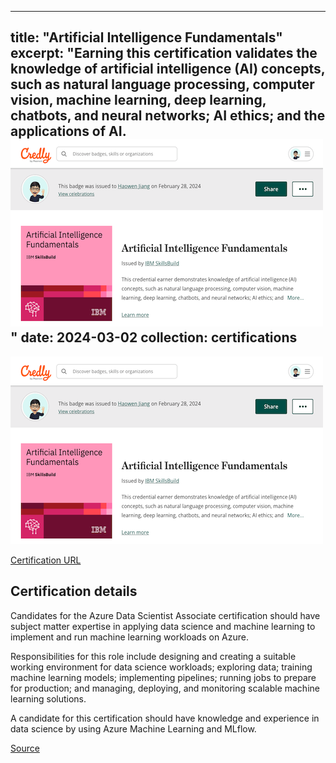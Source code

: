 


---
title: "Artificial Intelligence Fundamentals"
excerpt: "Earning this certification validates the knowledge of artificial intelligence (AI) concepts, such as natural language processing, computer vision, machine learning, deep learning, chatbots, and neural networks; AI ethics; and the applications of AI.<br/><img src='/images/ibm-ai-fundamentals.png'>"
date: 2024-03-02
collection: certifications
---

![](/images/ibm-ai-fundamentals.png)

[Certification URL](https://www.credly.com/badges/a449699a-c550-4d16-b7a3-f921a84c3597/public_url)

## Certification details

Candidates for the Azure Data Scientist Associate certification should have subject matter expertise in applying data science and machine learning to implement and run machine learning workloads on Azure.

Responsibilities for this role include designing and creating a suitable working environment for data science workloads; exploring data; training machine learning models; implementing pipelines; running jobs to prepare for production; and managing, deploying, and monitoring scalable machine learning solutions.

A candidate for this certification should have knowledge and experience in data science by using Azure Machine Learning and MLflow.

[Source](https://learn.microsoft.com/en-us/certifications/azure-data-scientist/)
<!--stackedit_data:
eyJoaXN0b3J5IjpbODI4OTMzOTMwXX0=
-->